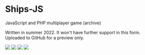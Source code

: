 # Ships-JS
JavaScript and PHP multiplayer game (archive)

Written in summer 2022.
It won't have further support in this form. Uploaded to GitHub for a preview only.

<img src="https://media.discordapp.net/attachments/816647374239694849/1161770313676226701/image.png">
<img src="https://media.discordapp.net/attachments/816647374239694849/1161770627112390747/image.png">
<img src="https://media.discordapp.net/attachments/816647374239694849/1161770712135114812/image.png">
<img src="https://media.discordapp.net/attachments/816647374239694849/1161771161168912404/image.png">
